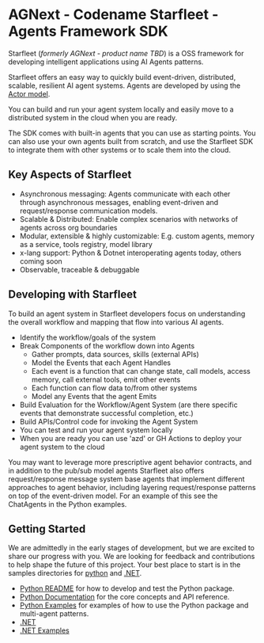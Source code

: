 # AGNext - Codename Starfleet - Agents Framework SDK

Starfleet (*formerly AGNext - product name TBD*) is a OSS framework for developing intelligent applications using AI Agents patterns.

Starfleet offers an easy way to quickly build event-driven, distributed, scalable, resilient AI agent systems. Agents are developed by using the [Actor model](https://en.wikipedia.org/wiki/Actor_model).

You can build and run your agent system locally and easily move to a distributed system in the cloud when you are ready.

The SDK comes with built-in agents that you can use as starting points. You can also use your own agents built from scratch, and use the Starfleet SDK to integrate them with other systems or to scale them into the cloud.

## Key Aspects of Starfleet

- Asynchronous messaging: Agents communicate with each other through asynchronous messages, enabling event-driven and request/response communication models.
- Scalable & Distributed: Enable complex scenarios with networks of agents across org boundaries
- Modular, extensible & highly customizable: E.g. custom agents, memory as a service, tools registry, model library
- x-lang support: Python & Dotnet interoperating agents today, others coming soon
- Observable, traceable & debuggable

## Developing with Starfleet

To build an agent system in Starfleet developers focus on understanding the overall workflow and mapping that flow into various AI agents.

- Identify the workflow/goals of the system
- Break Components of the workflow down into Agents
  - Gather prompts, data sources, skills (external APIs)
  - Model the Events that each Agent Handles
  - Each event is a function that can change state, call models, access memory, call external tools, emit other events
  - Each function can flow data to/from other systems
  - Model any Events that the agent Emits
- Build Evaluation for the Workflow/Agent System (are there specific events that demonstrate successful completion, etc.)
- Build APIs/Control code for invoking the Agent System
- You can test and run your agent system locally
- When you are ready you can use 'azd' or GH Actions to deploy your agent system to the cloud

You may want to leverage more prescriptive agent behavior contracts, and in addition to the pub/sub model agents Starfleet also offers request/response message system base agents that implement different approaches to agent behavior, including layering request/response patterns on top of the event-driven model. For an example of this see the ChatAgents in the Python examples.

## Getting Started

We are admittedly in the early stages of development, but we are excited to share our progress with you. We are looking for feedback and contributions to help shape the future of this project. Your best place to start is in the samples directories for [python](https://github.com/microsoft/agnext/tree/main/python/samples) and [.NET](https://github.com/microsoft/agnext/tree/main/dotnet/samples).

- [Python README](https://github.com/microsoft/agnext/tree/main/python/README.md) for how to develop and test the Python package.
- [Python Documentation](http://microsoft.github.io/agnext) for the core concepts and API reference.
- [Python Examples](https://github.com/microsoft/agnext/tree/main/python/samples) for examples of how to use the Python package and multi-agent patterns.
- [.NET](https://github.com/microsoft/agnext/tree/main/dotnet)
- [.NET Examples](https://github.com/microsoft/agnext/tree/main/dotnet/samples)
